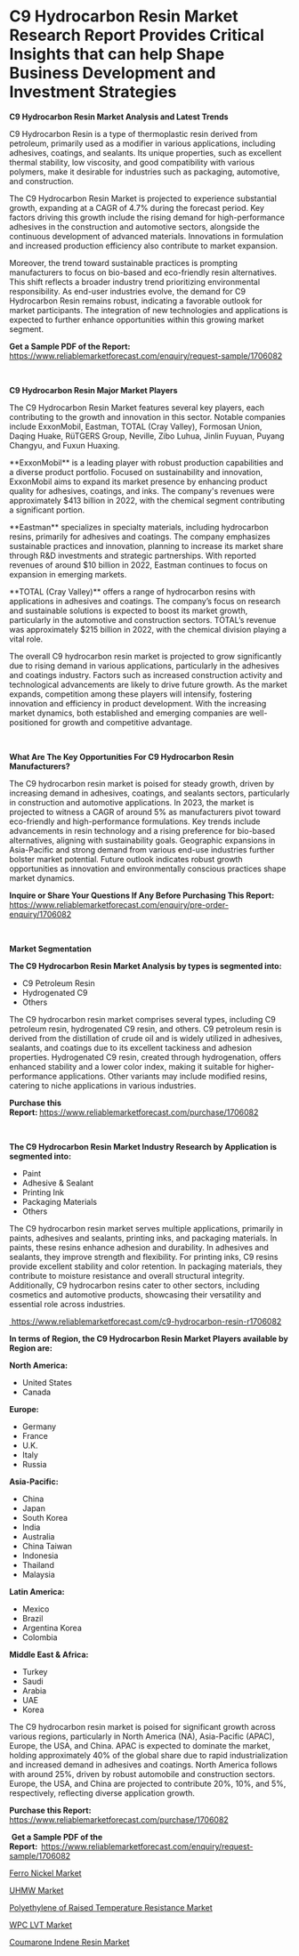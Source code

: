 <p><h1>C9 Hydrocarbon Resin Market Research Report Provides Critical Insights that can help Shape Business Development and Investment Strategies</h1></p><p><strong>C9 Hydrocarbon Resin Market Analysis and Latest Trends</strong></p>
<p><p>C9 Hydrocarbon Resin is a type of thermoplastic resin derived from petroleum, primarily used as a modifier in various applications, including adhesives, coatings, and sealants. Its unique properties, such as excellent thermal stability, low viscosity, and good compatibility with various polymers, make it desirable for industries such as packaging, automotive, and construction.</p><p>The C9 Hydrocarbon Resin Market is projected to experience substantial growth, expanding at a CAGR of 4.7% during the forecast period. Key factors driving this growth include the rising demand for high-performance adhesives in the construction and automotive sectors, alongside the continuous development of advanced materials. Innovations in formulation and increased production efficiency also contribute to market expansion.</p><p>Moreover, the trend toward sustainable practices is prompting manufacturers to focus on bio-based and eco-friendly resin alternatives. This shift reflects a broader industry trend prioritizing environmental responsibility. As end-user industries evolve, the demand for C9 Hydrocarbon Resin remains robust, indicating a favorable outlook for market participants. The integration of new technologies and applications is expected to further enhance opportunities within this growing market segment.</p></p>
<p><strong>Get a Sample PDF of the Report:&nbsp;</strong> <a href="https://www.reliablemarketforecast.com/enquiry/request-sample/1706082?utm_campaign=2011&utm_medium=2&utm_source=Github&utm_content=ia&utm_term=01042025&utm_id=c9-hydrocarbon-resin">https://www.reliablemarketforecast.com/enquiry/request-sample/1706082</a></p>
<p>&nbsp;</p>
<p><strong>C9 Hydrocarbon Resin Major Market Players</strong></p>
<p><p>The C9 Hydrocarbon Resin Market features several key players, each contributing to the growth and innovation in this sector. Notable companies include ExxonMobil, Eastman, TOTAL (Cray Valley), Formosan Union, Daqing Huake, RüTGERS Group, Neville, Zibo Luhua, Jinlin Fuyuan, Puyang Changyu, and Fuxun Huaxing.</p><p>**ExxonMobil** is a leading player with robust production capabilities and a diverse product portfolio. Focused on sustainability and innovation, ExxonMobil aims to expand its market presence by enhancing product quality for adhesives, coatings, and inks. The company's revenues were approximately $413 billion in 2022, with the chemical segment contributing a significant portion.</p><p>**Eastman** specializes in specialty materials, including hydrocarbon resins, primarily for adhesives and coatings. The company emphasizes sustainable practices and innovation, planning to increase its market share through R&D investments and strategic partnerships. With reported revenues of around $10 billion in 2022, Eastman continues to focus on expansion in emerging markets.</p><p>**TOTAL (Cray Valley)** offers a range of hydrocarbon resins with applications in adhesives and coatings. The company’s focus on research and sustainable solutions is expected to boost its market growth, particularly in the automotive and construction sectors. TOTAL’s revenue was approximately $215 billion in 2022, with the chemical division playing a vital role.</p><p>The overall C9 hydrocarbon resin market is projected to grow significantly due to rising demand in various applications, particularly in the adhesives and coatings industry. Factors such as increased construction activity and technological advancements are likely to drive future growth. As the market expands, competition among these players will intensify, fostering innovation and efficiency in product development. With the increasing market dynamics, both established and emerging companies are well-positioned for growth and competitive advantage.</p></p>
<p>&nbsp;</p>
<p><strong>What Are The Key Opportunities For C9 Hydrocarbon Resin Manufacturers?</strong></p>
<p><p>The C9 hydrocarbon resin market is poised for steady growth, driven by increasing demand in adhesives, coatings, and sealants sectors, particularly in construction and automotive applications. In 2023, the market is projected to witness a CAGR of around 5% as manufacturers pivot toward eco-friendly and high-performance formulations. Key trends include advancements in resin technology and a rising preference for bio-based alternatives, aligning with sustainability goals. Geographic expansions in Asia-Pacific and strong demand from various end-use industries further bolster market potential. Future outlook indicates robust growth opportunities as innovation and environmentally conscious practices shape market dynamics.</p></p>
<p><strong>Inquire or Share Your Questions If Any Before Purchasing This Report:</strong> <a href="https://www.reliablemarketforecast.com/enquiry/pre-order-enquiry/1706082?utm_campaign=2011&utm_medium=2&utm_source=Github&utm_content=ia&utm_term=01042025&utm_id=c9-hydrocarbon-resin">https://www.reliablemarketforecast.com/enquiry/pre-order-enquiry/1706082</a></p>
<p>&nbsp;</p>
<p><strong>Market Segmentation</strong></p>
<p><strong>The C9 Hydrocarbon Resin Market Analysis by types is segmented into:</strong></p>
<p><ul><li>C9 Petroleum Resin</li><li>Hydrogenated C9</li><li>Others</li></ul></p>
<p><p>The C9 hydrocarbon resin market comprises several types, including C9 petroleum resin, hydrogenated C9 resin, and others. C9 petroleum resin is derived from the distillation of crude oil and is widely utilized in adhesives, sealants, and coatings due to its excellent tackiness and adhesion properties. Hydrogenated C9 resin, created through hydrogenation, offers enhanced stability and a lower color index, making it suitable for higher-performance applications. Other variants may include modified resins, catering to niche applications in various industries.</p></p>
<p><strong>Purchase this Report:&nbsp;</strong><a href="https://www.reliablemarketforecast.com/purchase/1706082?utm_campaign=2011&utm_medium=2&utm_source=Github&utm_content=ia&utm_term=01042025&utm_id=c9-hydrocarbon-resin">https://www.reliablemarketforecast.com/purchase/1706082</a></p>
<p>&nbsp;</p>
<p><strong>The C9 Hydrocarbon Resin Market Industry Research by Application is segmented into:</strong></p>
<p><ul><li>Paint</li><li>Adhesive & Sealant</li><li>Printing Ink</li><li>Packaging Materials</li><li>Others</li></ul></p>
<p><p>The C9 hydrocarbon resin market serves multiple applications, primarily in paints, adhesives and sealants, printing inks, and packaging materials. In paints, these resins enhance adhesion and durability. In adhesives and sealants, they improve strength and flexibility. For printing inks, C9 resins provide excellent stability and color retention. In packaging materials, they contribute to moisture resistance and overall structural integrity. Additionally, C9 hydrocarbon resins cater to other sectors, including cosmetics and automotive products, showcasing their versatility and essential role across industries.</p></p>
<p><a href="https://www.reliablemarketforecast.com/c9-hydrocarbon-resin-r1706082?utm_campaign=2011&utm_medium=2&utm_source=Github&utm_content=ia&utm_term=01042025&utm_id=c9-hydrocarbon-resin">&nbsp;https://www.reliablemarketforecast.com/c9-hydrocarbon-resin-r1706082</a></p>
<p><strong>In terms of Region, the C9 Hydrocarbon Resin Market Players available by Region are:</strong></p>
<p>
    <p> <strong> North America: </strong>
        <ul>
            <li>United States</li>
            <li>Canada</li>
        </ul>
        </p> 
    <p> <strong> Europe: </strong>
        <ul>
            <li>Germany</li>
            <li>France</li>
            <li>U.K.</li>
            <li>Italy</li>
            <li>Russia</li>
        </ul>
        </p> 
    <p> <strong> Asia-Pacific: </strong>
        <ul>
            <li>China</li>
            <li>Japan</li>
            <li>South Korea</li>
            <li>India</li>
            <li>Australia</li>
            <li>China Taiwan</li>
            <li>Indonesia</li>
            <li>Thailand</li>
            <li>Malaysia</li>
        </ul>
        </p> 
    <p> <strong> Latin America: </strong>
        <ul>
            <li>Mexico</li>
            <li>Brazil</li>
            <li>Argentina Korea</li>
            <li>Colombia</li>
        </ul>
        </p> 
    <p> <strong> Middle East & Africa: </strong>
        <ul>
            <li>Turkey</li>
            <li>Saudi</li>
            <li>Arabia</li>
            <li>UAE</li>
            <li>Korea</li>
        </ul>
    </p>
    </p>
<p><p>The C9 hydrocarbon resin market is poised for significant growth across various regions, particularly in North America (NA), Asia-Pacific (APAC), Europe, the USA, and China. APAC is expected to dominate the market, holding approximately 40% of the global share due to rapid industrialization and increased demand in adhesives and coatings. North America follows with around 25%, driven by robust automobile and construction sectors. Europe, the USA, and China are projected to contribute 20%, 10%, and 5%, respectively, reflecting diverse application growth.</p></p>
<p><strong>Purchase this Report: </strong><a href="https://www.reliablemarketforecast.com/purchase/1706082?utm_campaign=2011&utm_medium=2&utm_source=Github&utm_content=ia&utm_term=01042025&utm_id=c9-hydrocarbon-resin">https://www.reliablemarketforecast.com/purchase/1706082</a></p>
<p>&nbsp;<strong>Get a Sample PDF of the Report:&nbsp;&nbsp;</strong><a href="https://www.reliablemarketforecast.com/enquiry/request-sample/1706082?utm_campaign=2011&utm_medium=2&utm_source=Github&utm_content=ia&utm_term=01042025&utm_id=c9-hydrocarbon-resin">https://www.reliablemarketforecast.com/enquiry/request-sample/1706082</a></p>
<p><strong></strong></p>
<p><p><a href="https://github.com/kaganalcinwv/Market-Research-Report-List-1/blob/main/ferro-nickel-market.md?utm_campaign=2011&utm_medium=2&utm_source=Github&utm_content=ia&utm_term=01042025&utm_id=c9-hydrocarbon-resin">Ferro Nickel Market</a></p><p><a href="https://github.com/moroesarta/Market-Research-Report-List-1/blob/main/uhmw-market.md?utm_campaign=2011&utm_medium=2&utm_source=Github&utm_content=ia&utm_term=01042025&utm_id=c9-hydrocarbon-resin">UHMW Market</a></p><p><a href="https://github.com/seherlouize/Market-Research-Report-List-1/blob/main/polyethylene-of-raised-temperature-resistance-market.md?utm_campaign=2011&utm_medium=2&utm_source=Github&utm_content=ia&utm_term=01042025&utm_id=c9-hydrocarbon-resin">Polyethylene of Raised Temperature Resistance Market</a></p><p><a href="https://github.com/szaszgrychkq/Market-Research-Report-List-1/blob/main/wpc-lvt-market.md?utm_campaign=2011&utm_medium=2&utm_source=Github&utm_content=ia&utm_term=01042025&utm_id=c9-hydrocarbon-resin">WPC LVT Market</a></p><p><a href="https://github.com/sadaandilou/Market-Research-Report-List-1/blob/main/coumarone-indene-resin-market.md?utm_campaign=2011&utm_medium=2&utm_source=Github&utm_content=ia&utm_term=01042025&utm_id=c9-hydrocarbon-resin">Coumarone Indene Resin Market</a></p></p>
